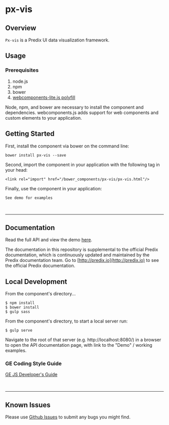 # px-vis

## Overview

`Px-vis` is a Predix UI data visualization framework.

## Usage

### Prerequisites
1. node.js
2. npm
3. bower
4. [webcomponents-lite.js polyfill](https://github.com/webcomponents/webcomponentsjs)

Node, npm, and bower are necessary to install the component and dependencies. webcomponents.js adds support for web components and custom elements to your application.

## Getting Started

First, install the component via bower on the command line:

```
bower install px-vis --save
```

Second, import the component in your application with the following tag in your head:

```
<link rel="import" href="/bower_components/px-vis/px-vis.html"/>
```

Finally, use the component in your application:

```
See demo for examples
```

<br />
<hr />

## Documentation

Read the full API and view the demo [here](https://predixdev.github.io/px-vis).

The documentation in this repository is supplemental to the official Predix documentation, which is continuously updated and maintained by the Predix documentation team. Go to [http://predix.io](http://predix.io)  to see the official Predix documentation.


## Local Development

From the component's directory...

```
$ npm install
$ bower install
$ gulp sass
```

From the component's directory, to start a local server run:

```
$ gulp serve
```

Navigate to the root of that server (e.g. http://localhost:8080/) in a browser to open the API documentation page, with link to the "Demo" / working examples.

### GE Coding Style Guide
[GE JS Developer's Guide](https://github.com/GeneralElectric/javascript)

<br />
<hr />

## Known Issues

Please use [Github Issues](https://github.com/PredixDev/px-vis/issues) to submit any bugs you might find.
